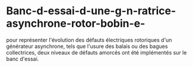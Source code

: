 # Banc-d-essai-d-une-g-n-ratrice-asynchrone-rotor-bobin-e-
pour représenter l'évolution des défauts électriques rotoriques d'un générateur  asynchrone, tels que l'usure des balais ou des bagues collectrices, deux niveaux de défauts  amorcés ont été implémentés sur le banc d'essai.
